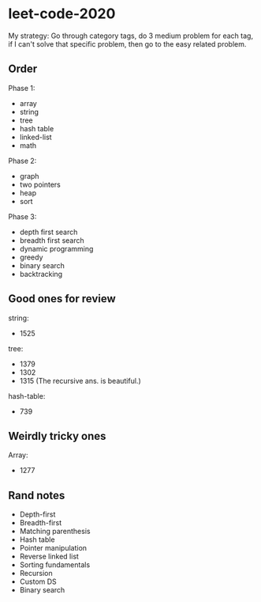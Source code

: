 # leet-code-2020

My strategy: Go through category tags, do 3 medium problem for each tag, if I can't solve that specific problem, then go to the easy related problem.

## Order

Phase 1:

- array
- string
- tree
- hash table
- linked-list
- math

Phase 2:

- graph
- two pointers
- heap
- sort

Phase 3:

- depth first search
- breadth first search
- dynamic programming
- greedy
- binary search
- backtracking

## Good ones for review

string:

- 1525

tree:

- 1379
- 1302
- 1315 (The recursive ans. is beautiful.)

hash-table:

- 739

## Weirdly tricky ones

Array:

- 1277

## Rand notes

- Depth-first
- Breadth-first
- Matching parenthesis
- Hash table
- Pointer manipulation
- Reverse linked list
- Sorting fundamentals
- Recursion
- Custom DS
- Binary search
